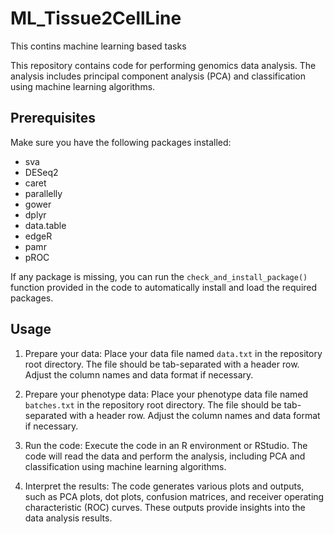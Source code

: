 # ML_Tissue2CellLine
This contins machine learning based tasks

This repository contains code for performing genomics data analysis. The analysis includes principal component analysis (PCA) and classification using machine learning algorithms.

## Prerequisites

Make sure you have the following packages installed:

- sva
- DESeq2
- caret
- parallelly
- gower
- dplyr
- data.table
- edgeR
- pamr
- pROC

If any package is missing, you can run the `check_and_install_package()` function provided in the code to automatically install and load the required packages.

## Usage

1. Prepare your data: Place your data file named `data.txt` in the repository root directory. The file should be tab-separated with a header row. Adjust the column names and data format if necessary.

2. Prepare your phenotype data: Place your phenotype data file named `batches.txt` in the repository root directory. The file should be tab-separated with a header row. Adjust the column names and data format if necessary.

3. Run the code: Execute the code in an R environment or RStudio. The code will read the data and perform the analysis, including PCA and classification using machine learning algorithms.

4. Interpret the results: The code generates various plots and outputs, such as PCA plots, dot plots, confusion matrices, and receiver operating characteristic (ROC) curves. These outputs provide insights into the data analysis results.

